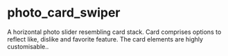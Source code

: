 # photo_card_swiper
A horizontal photo slider resembling card stack. Card comprises options to reflect like, dislike and favorite feature. The card elements are highly customisable..
